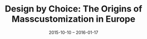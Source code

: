 ---
title: "Design by Choice: The Origins of Masscustomization in Europe"
type: exhibition
org: Bureau Europa
date: 2015-10-10 – 2016-01-17
slug: design-by-choice
link: https://www.bureau-europa.nl/design-by-choice-de-oorsprong-van-massaproductie-op-maat-in-europa/
pdf:
  - title: Exhibition catalogue
    filename: DBC_CATALOGUS_16102015_AM_03_FINAL.pdf
    pages: 43
    lang: ['nl', 'en']
external: true
---